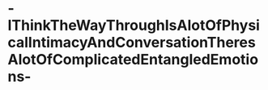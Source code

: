 # -IThinkTheWayThroughIsAlotOfPhysicalIntimacyAndConversationTheresAlotOfComplicatedEntangledEmotions-